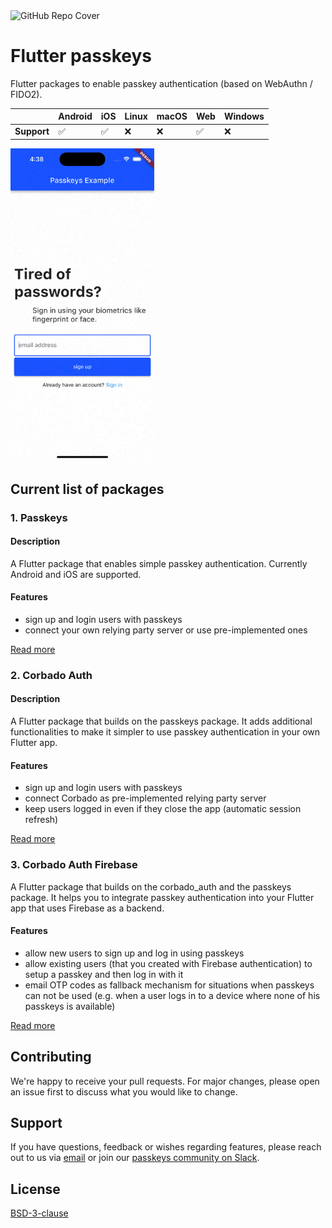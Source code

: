 <img width="1070" alt="GitHub Repo Cover" src="https://github.com/corbado/flutter-passkeys/blob/feature/flutter-web/.github/images/root_headline.png">

# Flutter passkeys

Flutter packages to enable passkey authentication (based on WebAuthn / FIDO2).

|             | Android            | iOS                | Linux | macOS | Web                | Windows |
|-------------|--------------------|--------------------|-------|-------|--------------------|---------|
| **Support** | :white_check_mark: | :white_check_mark: | :x:   | :x:   | :white_check_mark: | :x:     |

<img src="https://raw.githubusercontent.com/corbado/flutter-passkeys/main/packages/passkeys/passkeys/doc/ios_sign_up.gif" alt="passkey-signup" height="500">

## Current list of packages

### 1. Passkeys
#### Description
A Flutter package that enables simple passkey authentication.
Currently Android and iOS are supported.

#### Features
* sign up and login users with passkeys
* connect your own relying party server or use pre-implemented ones

[Read more](./packages/passkeys/passkeys/README.md)

### 2. Corbado Auth 
#### Description
A Flutter package that builds on the passkeys package.
It adds additional functionalities to make it simpler to use passkey authentication in your own Flutter app.

#### Features
* sign up and login users with passkeys
* connect Corbado as pre-implemented relying party server
* keep users logged in even if they close the app (automatic session refresh)

[Read more](./packages/corbado_auth/README.md)

### 3. Corbado Auth Firebase
A Flutter package that builds on the corbado_auth and the passkeys package.
It helps you to integrate passkey authentication into your Flutter app that uses Firebase as a backend.

#### Features
* allow new users to sign up and log in using passkeys
* allow existing users (that you created with Firebase authentication) to setup a passkey and then log in with it
* email OTP codes as fallback mechanism for situations when passkeys can not be used (e.g. when a user logs in to a device where none of his passkeys is available)

[Read more](./packages/corbado_auth_firebase/README.md)

## Contributing
We're happy to receive your pull requests. For major changes, please open an issue first to discuss what you would like to change.

## Support
If you have questions, feedback or wishes regarding features, please reach out to us via [email](mailto:contact@corbado.com) or join our [passkeys community on Slack](https://join.slack.com/t/corbado/shared_invite/zt-1b7867yz8-V~Xr~ngmSGbt7IA~g16ZsQ).

## License
[BSD-3-clause](./LICENSE)
